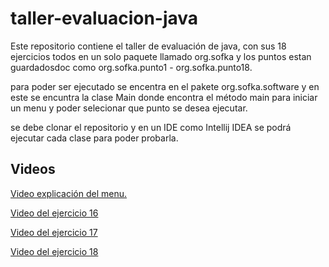 # taller-evaluacion-java

Este repositorio contiene el taller de evaluación de java, 
con sus 18 ejercicios  todos en un solo paquete llamado org.sofka 
y los puntos estan guardadosdoc como org.sofka.punto1 - org.sofka.punto18.

para poder ser ejecutado se encentra en el pakete org.sofka.software y en este se encuntra la clase Main donde encontra el método main para iniciar un menu y poder selecionar que punto se desea ejecutar.

se debe clonar el repositorio y en un IDE como Intellij IDEA se podrá ejecutar cada clase para poder probarla.

## Videos #
<a href="https://youtu.be/XtuWBXZTV3Q">Video explicación del menu.</a>

<a href="">Video del ejercicio 16</a>

<a href="">Video del ejercicio 17</a>

<a href="">Video del ejercicio 18</a>
